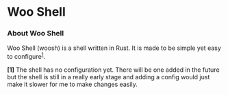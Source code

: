 # Woo Shell

### About Woo Shell
Woo Shell (woosh) is a shell written in Rust. It is made to be simple yet easy to configure<sup>[1](#footnote-1)</sup>.

<b id="footnote-1">[1]</b> The shell has no configuration yet. There will be one added in the future but the shell is still in a really early stage and adding a config would just make it slower for me to make changes easily.
